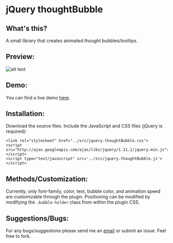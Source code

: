 jQuery thoughtBubble
====================

What's this?
------------

A small library that creates animated thought bubbles/tooltips.

Preview:
--------
![alt text](http://benjamincripps.com/jquerythoughtBubble/demo/demo.png "Logo Title Text 1")

Demo:
------

You can find a live demo [here](http://benjamincripps.com/jquerythoughtBubble/demo/demo.html). 

Installation:
------------

Download the source files. Include the JavaScript and CSS files (jQuery is required):

	<link rel="stylesheet" href="../src/jquery.thoughtBubble.css">
	<script src="http://ajax.googleapis.com/ajax/libs/jquery/1.11.1/jquery.min.js"></script>
	<script type="text/javascript" src='../src/jquery.thoughtBubble.js'></script>

Methods/Customization:
------------------

Currently, only font-family, color, text, bubble color, and animation speed are customizable through the plugin. Positioning can be modified by modifying the `.bubble-holder` class from within the plugin CSS.

Suggestions/Bugs:
-----------------

For any bugs/suggestions please send me an [email](mailto:ben@benjamincripps.com) or submit an issue. Feel free to fork.	